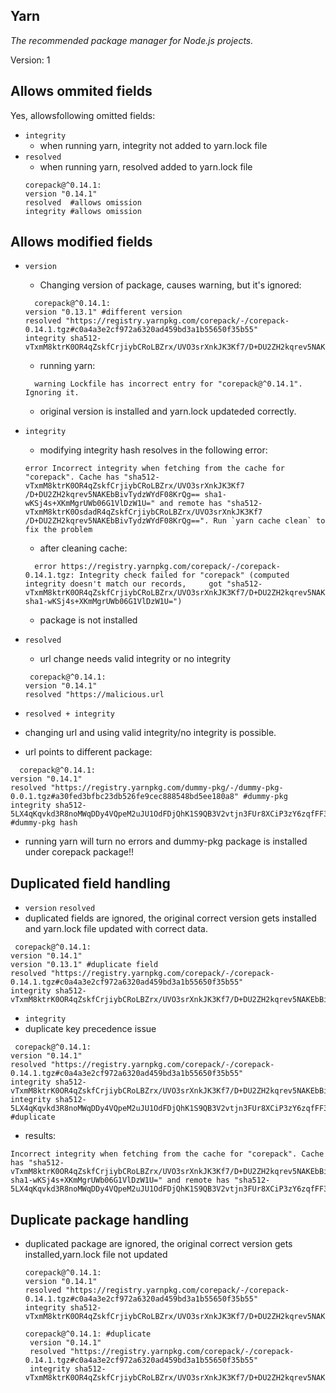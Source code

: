 ## Yarn
*The recommended package manager for Node.js projects.*

Version: 1

## Allows ommited fields
Yes, allowsfollowing omitted fields:
- `integrity` 
   - when running yarn,  integrity not added to yarn.lock file
- `resolved`
  -  when running yarn,  resolved added to yarn.lock file
    ````
    corepack@^0.14.1:
  version "0.14.1"
  resolved  #allows omission
  integrity #allows omission
    ````

## Allows modified fields

- `version`
  - Changing version of package, causes warning, but it's ignored:
  ````
    corepack@^0.14.1:
  version "0.13.1" #different version
  resolved "https://registry.yarnpkg.com/corepack/-/corepack-0.14.1.tgz#c0a4a3e2cf972a6320ad459bd3a1b55650f35b55"
  integrity sha512-vTxmM8ktrK0OR4qZskfCrjiybCRoLBZrx/UVO3srXnkJK3Kf7/D+DU2ZH2kqrev5NAKEbBivTydzWYdF08KrQg==
  ````
   - running yarn:
  ````
    warning Lockfile has incorrect entry for "corepack@^0.14.1". Ignoring it.
  ````
  - original version is installed and yarn.lock updateded correctly.
- `integrity`
  - modifying integrity hash resolves in the following error:
  ````
  error Incorrect integrity when fetching from the cache for "corepack". Cache has "sha512-vTxmM8ktrK0OR4qZskfCrjiybCRoLBZrx/UVO3srXnkJK3Kf7 
  /D+DU2ZH2kqrev5NAKEbBivTydzWYdF08KrQg== sha1-wKSj4s+XKmMgrUWb06G1VlDzW1U=" and remote has "sha512-vTxmM8ktrK0OsdadR4qZskfCrjiybCRoLBZrx/UVO3srXnkJK3Kf7
  /D+DU2ZH2kqrev5NAKEbBivTydzWYdF08KrQg==". Run `yarn cache clean` to fix the problem
  ````
   - after cleaning cache:
  ````
    error https://registry.yarnpkg.com/corepack/-/corepack-0.14.1.tgz: Integrity check failed for "corepack" (computed integrity doesn't match our records,     got "sha512-vTxmM8ktrK0OR4qZskfCrjiybCRoLBZrx/UVO3srXnkJK3Kf7/D+DU2ZH2kqrev5NAKEbBivTydzWYdF08KrQg== sha1-wKSj4s+XKmMgrUWb06G1VlDzW1U=")
  ````                                                                                  
  - package is not installed 
  
- `resolved`
  - url change needs valid integrity or no integrity 
  ````
   corepack@^0.14.1:
  version "0.14.1"
  resolved "https://malicious.url
  ````

 - `resolved + integrity`
  - changing url and using valid integrity/no integrity is possible. 
   - url points to different package:
  ````
    corepack@^0.14.1:
  version "0.14.1"
  resolved "https://registry.yarnpkg.com/dummy-pkg/-/dummy-pkg-0.0.1.tgz#a30fed3bfbc23db526fe9cec888548bd5ee180a8" #dummy-pkg
  integrity sha512-5LX4qKqvkd3R8noMWqDDy4VQpeM2uJU1OdFDjQhK1S9QB3V2vtjn3FUr8XCiP3zY6zqfFF3uWExed4DPIg81Iw== #dummy-pkg hash
  ````
   - running yarn will turn no errors and dummy-pkg package is installed under corepack package!!
   
## Duplicated field handling  
  
  - `version` `resolved`
   - duplicated fields are ignored, the original correct version gets installed and yarn.lock file updated with correct data. 
  ````
   corepack@^0.14.1:
  version "0.14.1"
  version "0.13.1" #duplicate field
  resolved "https://registry.yarnpkg.com/corepack/-/corepack-0.14.1.tgz#c0a4a3e2cf972a6320ad459bd3a1b55650f35b55"
  integrity sha512-vTxmM8ktrK0OR4qZskfCrjiybCRoLBZrx/UVO3srXnkJK3Kf7/D+DU2ZH2kqrev5NAKEbBivTydzWYdF08KrQg==
  ````
 - `integrity`
  - duplicate key precedence issue
  ````
   corepack@^0.14.1:
  version "0.14.1"
  resolved "https://registry.yarnpkg.com/corepack/-/corepack-0.14.1.tgz#c0a4a3e2cf972a6320ad459bd3a1b55650f35b55"
  integrity sha512-vTxmM8ktrK0OR4qZskfCrjiybCRoLBZrx/UVO3srXnkJK3Kf7/D+DU2ZH2kqrev5NAKEbBivTydzWYdF08KrQg==
  integrity sha512-5LX4qKqvkd3R8noMWqDDy4VQpeM2uJU1OdFDjQhK1S9QB3V2vtjn3FUr8XCiP3zY6zqfFF3uWExed4DPIg81Iw== #duplicate 
  ````
   - results:
   ````
   Incorrect integrity when fetching from the cache for "corepack". Cache has "sha512-vTxmM8ktrK0OR4qZskfCrjiybCRoLBZrx/UVO3srXnkJK3Kf7/D+DU2ZH2kqrev5NAKEbBivTydzWYdF08KrQg== sha1-wKSj4s+XKmMgrUWb06G1VlDzW1U=" and remote has "sha512-5LX4qKqvkd3R8noMWqDDy4VQpeM2uJU1OdFDjQhK1S9QB3V2vtjn3FUr8XCiP3zY6zqfFF3uWExed4DPIg81Iw=="
   ````
   
## Duplicate package handling

- duplicated package are ignored, the original correct version gets installed,yarn.lock file not updated
   ````
   corepack@^0.14.1:
  version "0.14.1"
  resolved "https://registry.yarnpkg.com/corepack/-/corepack-0.14.1.tgz#c0a4a3e2cf972a6320ad459bd3a1b55650f35b55"
  integrity sha512-vTxmM8ktrK0OR4qZskfCrjiybCRoLBZrx/UVO3srXnkJK3Kf7/D+DU2ZH2kqrev5NAKEbBivTydzWYdF08KrQg==

  corepack@^0.14.1: #duplicate
    version "0.14.1"
    resolved "https://registry.yarnpkg.com/corepack/-/corepack-0.14.1.tgz#c0a4a3e2cf972a6320ad459bd3a1b55650f35b55"
    integrity sha512-vTxmM8ktrK0OR4qZskfCrjiybCRoLBZrx/UVO3srXnkJK3Kf7/D+DU2ZH2kqrev5NAKEbBivTydzWYdF08KrQg==
    ````

